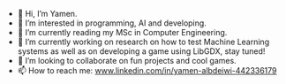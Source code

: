 - 👋 Hi, I’m Yamen. 
- 👀 I’m interested in programming, AI and developing. 
- 🌱 I’m currently reading my MSc in Computer Engineering.
- 🌱 I’m currently working on research on how to test Machine Learning systems as well as on developing a game using LibGDX, stay tuned!
- 💞️ I’m looking to collaborate on fun projects and cool games. 
- 📫 How to reach me: www.linkedin.com/in/yamen-albdeiwi-442336179 

<!---
Yamen9418/Yamen9418 is a ✨ special ✨ repository because its `README.md` (this file) appears on your GitHub profile.
You can click the Preview link to take a look at your changes.
--->
